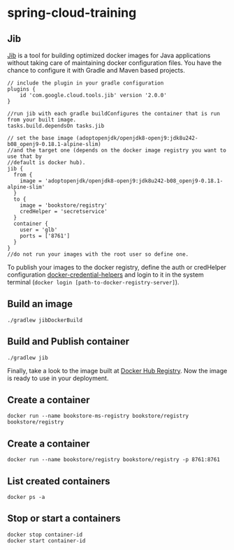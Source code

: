 # spring-cloud-training

## Jib

[Jib](https://github.com/GoogleContainerTools/jib "Jib Github Page") is a tool for building optimized docker images for Java applications without taking care of maintaining docker configuration files. You have the chance to configure it with Gradle and Maven based projects.

```
// include the plugin in your gradle configuration
plugins {
	id 'com.google.cloud.tools.jib' version '2.0.0'
}

//run jib with each gradle buildConfigures the container that is run from your built image.
tasks.build.dependsOn tasks.jib

// set the base image (adoptopenjdk/openjdk8-openj9:jdk8u242-b08_openj9-0.18.1-alpine-slim)
//and the target one (depends on the docker image registry you want to use that by
//default is docker hub).
jib {
  from {
    image = 'adoptopenjdk/openjdk8-openj9:jdk8u242-b08_openj9-0.18.1-alpine-slim'
  }
  to {
    image = 'bookstore/registry'
    credHelper = 'secretservice'
  }
  container {
    user = 'glb'
    ports = ['8761']
  }
}
//do not run your images with the root user so define one.
```

To publish your images to the docker registry, define the auth or credHelper configuration [docker-credential-helpers](https://github.com/docker/docker-credential-helpers "Credential Helpers") and login to it in the system terminal (`docker login [path-to-docker-registry-server]`).

## Build an image

```
./gradlew jibDockerBuild
```

## Build and Publish container

```
./gradlew jib
```

Finally, take a look to the image built at [Docker Hub Registry](https://hub.docker.com/repository/docker/luiscortes/book-store-registry-server "Docker Hub Registry"). Now the image is ready to use in your deployment.


## Create a container

```
docker run --name bookstore-ms-registry bookstore/registry bookstore/registry
```

## Create a container

```
docker run --name bookstore/registry bookstore/registry -p 8761:8761
```

## List created containers
```
docker ps -a
```

## Stop or start a containers
```
docker stop container-id
docker start container-id
```